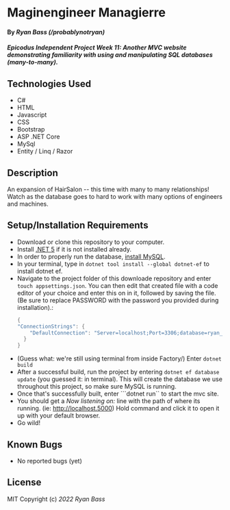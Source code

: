# Maginengineer Managierre

#### By _**Ryan Bass** (/probablynotryan)_ 

#### _Epicodus Independent Project Week 11: Another MVC website demonstrating familiarity with using and manipulating SQL databases (many-to-many)._

## Technologies Used

* C#
* HTML
* Javascript
* CSS
* Bootstrap
* ASP .NET Core
* MySql
* Entity / Linq / Razor

## Description

An expansion of HairSalon -- this time with many to many relationships! Watch as the database goes to hard to work with many options of engineers and machines.

## Setup/Installation Requirements

* Download or clone this repository to your computer.
* Install [.NET 5](https://www.learnhowtoprogram.com/c-and-net/getting-started-with-c/installing-c-and-net) if it is not installed already.
* In order to properly run the database, [install MySQL](https://dev.mysql.com/downloads/mysql/).
* In your terminal, type in ```dotnet tool install --global dotnet-ef``` to install dotnet ef.
* Navigate to the project folder of this downloade repository and enter ```touch appsettings.json```. You can then edit that created file with a code editor of your choice and enter this on in it, followed by saving the file. (Be sure to replace PASSWORD with the password you provided during installation).: 
  ```csharp
  {
  "ConnectionStrings": {
      "DefaultConnection": "Server=localhost;Port=3306;database=ryan_bass;uid=root;pwd=PASSWORD;"
    }
  } 
  ```
* (Guess what: we're still using terminal from inside Factory/) Enter ```dotnet build```
* After a successful build, run the project by entering ```dotnet ef database update``` (you guessed it: in terminal). This will create the database we use throughout this project, so make sure MySQL is running.
* Once that's successfully built, enter ```dotnet run`` to start the mvc site.
* You should get a _Now listening on:_ line with the path of where its running. (ie: http://localhost.5000) Hold command and click it to open it up with your default browser.
* Go wild!

## Known Bugs

* No reported bugs (yet)

## License

MIT
Copyright (c) _2022_ _Ryan Bass_